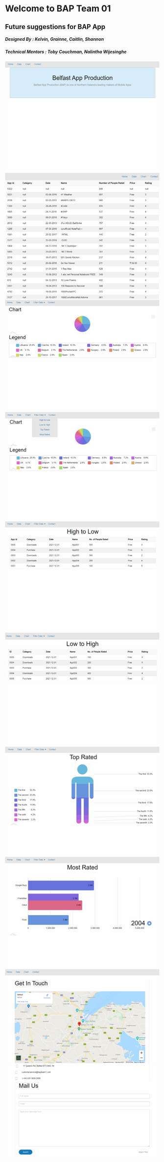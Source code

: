 
# Welcome to BAP Team 01
## Future suggestions for BAP App
##### Designed By       : Kelvin, Grainne, Caitlin, Shannon 
##### Technical Mentors : Toby Couchman, Nalintha Wijesinghe

![image 01](https://github.com/grainnem7/BapProject/blob/master/images/bap_01.png?raw=true)
<br/>
![image 02](https://github.com/grainnem7/BapProject/blob/master/images/bap_02.png?raw=true)
<br/>
![image 03](https://github.com/grainnem7/BapProject/blob/master/images/bap_03.png?raw=true)
<br/>
![image 04](https://github.com/grainnem7/BapProject/blob/master/images/bap_04.png?raw=true)
<br/>
![image 05](https://github.com/grainnem7/BapProject/blob/master/images/bap_05.png?raw=true)
<br/>
![image 05a](https://github.com/grainnem7/BapProject/blob/master/images/bap_05a.png?raw=true)
<br/>
![image 06](https://github.com/grainnem7/BapProject/blob/master/images/bap_06.png?raw=true)
<br/>
![image 07](https://github.com/grainnem7/BapProject/blob/master/images/bap_07.png?raw=true)
<br/>
![image 08](https://github.com/grainnem7/BapProject/blob/master/images/bap_08.png?raw=true)
<br/>
![image 09](https://github.com/grainnem7/BapProject/blob/master/images/bap_09.png?raw=true)
<br/>
